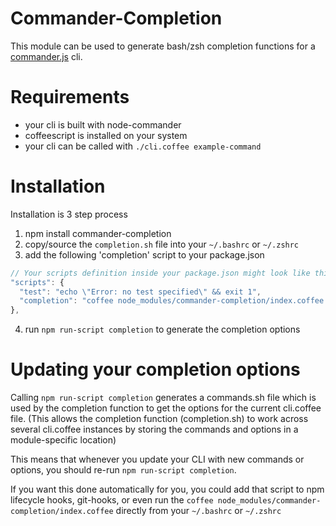 # Commander-Completion

This module can be used to generate bash/zsh completion functions for a [commander.js](https://github.com/tj/commander.js) cli.

# Requirements

- your cli is built with node-commander
- coffeescript is installed on your system
- your cli can be called with `./cli.coffee example-command`

# Installation

Installation is 3 step process

1. npm install commander-completion
2. copy/source the `completion.sh` file into your `~/.bashrc` or `~/.zshrc`
3. add the following 'completion' script to your package.json

  ```javascript
  // Your scripts definition inside your package.json might look like this:
  "scripts": {
    "test": "echo \"Error: no test specified\" && exit 1",
    "completion": "coffee node_modules/commander-completion/index.coffee >/dev/null"
  },
  ```

4. run `npm run-script completion` to generate the completion options


# Updating your completion options

Calling `npm run-script completion` generates a commands.sh file which is used by the completion function to get the options for the current cli.coffee file.
(This allows the completion function (completion.sh) to work across several cli.coffee instances by storing the commands and options in a module-specific location)

This means that whenever you update your CLI with new commands or options, you should re-run `npm run-script completion`.

If you want this done automatically for you, you could add that script to npm lifecycle hooks, git-hooks, or even run the `coffee node_modules/commander-completion/index.coffee` directly from your `~/.bashrc` or `~/.zshrc`
